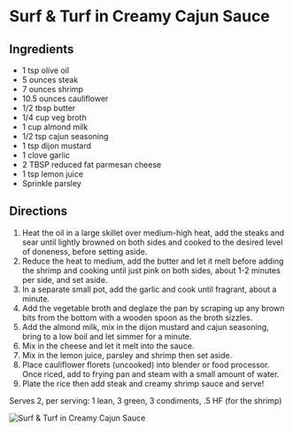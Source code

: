 # Surf & Turf in Creamy Cajun Sauce

## Ingredients 
* 1 tsp olive oil
* 5 ounces steak
* 7 ounces shrimp
* 10.5 ounces cauliflower
* 1/2 tbsp butter 
* 1/4 cup veg broth
* 1 cup almond milk
* 1/2 tsp cajun seasoning
* 1 tsp dijon mustard
* 1 clove garlic
* 2 TBSP reduced fat parmesan cheese
* 1 tsp lemon juice
* Sprinkle parsley 

## Directions
1. Heat the oil in a large skillet over medium-high heat, add the steaks and sear until lightly browned on both sides and cooked to the desired level of doneness, before setting aside.
2. Reduce the heat to medium, add the butter and let it melt before adding the shrimp and cooking until just pink on both sides, about 1-2 minutes per side, and set aside.
3. In a separate small pot, add the garlic and cook until fragrant, about a minute.
4. Add the vegetable broth and deglaze the pan by scraping up any brown bits from the bottom with a wooden spoon as the broth sizzles.
5. Add the almond milk, mix in the dijon mustard and cajun seasoning, bring to a low boil and let simmer for a minute.
6. Mix in the cheese and let it melt into the sauce.
7. Mix in the lemon juice, parsley and shrimp then set aside. 
8. Place cauliflower florets (uncooked) into blender or food processor. Once riced, add to frying pan and steam with a small amount of water. 
9. Plate the rice then add steak and creamy shrimp sauce and serve!

Serves 2, per serving: 1 lean, 3 green, 3 condiments, .5 HF (for the shrimp)

![Surf & Turf in Creamy Cajun Sauce](./Surf%20&%20Turf%20in%20Creamy%20Cajun%20Sauce.png)

